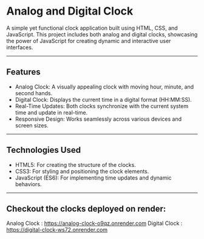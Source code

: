 # Analog and Digital Clock

A simple yet functional clock application built using HTML, CSS, and JavaScript. This project includes both analog and digital clocks, showcasing the power of JavaScript for creating dynamic and interactive user interfaces.

---

## Features

- Analog Clock: A visually appealing clock with moving hour, minute, and second hands.
- Digital Clock: Displays the current time in a digital format (HH:MM:SS).
- Real-Time Updates: Both clocks synchronize with the current system time and update in real-time.
- Responsive Design: Works seamlessly across various devices and screen sizes.

---

## Technologies Used

- HTML5: For creating the structure of the clocks.
- CSS3: For styling and positioning the clock elements.
- JavaScript (ES6): For implementing time updates and dynamic behaviors.

---

## Checkout the clocks deployed on render:
Analog Clock : https://analog-clock-o9qz.onrender.com
Digital Clock : https://digital-clock-ws72.onrender.com

